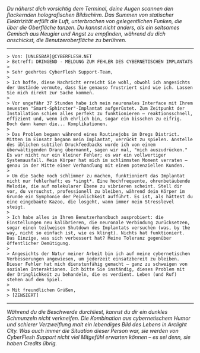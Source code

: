 _Du näherst dich vorsichtig dem Terminal, deine Augen scannen den flackernden holografischen Bildschirm. Das Summen von statischer Elektrizität erfüllt die Luft, unterbrochen von gelegentlichen Funken, die über die Oberfläche tanzen. Du kannst nicht anders, als ein seltsames Gemisch aus Neugier und Angst zu empfinden, während du dich anschickst, die Benutzeroberfläche zu berühren._

---

```
> Von: [UNLESBAR]@CYBERFLESH.NET
> Betreff: DRINGEND - MELDUNG ZUM FEHLER DES CYBERNETISCHEN IMPLANTATS
>
> Sehr geehrtes CyberFlesh Support-Team,
>
> Ich hoffe, diese Nachricht erreicht Sie wohl, obwohl ich angesichts der Umstände vermute, dass Sie genauso frustriert sind wie ich. Lassen Sie mich direkt zur Sache kommen.
>
> Vor ungefähr 37 Stunden habe ich mein neuronales Interface mit Ihrem neuesten "Smart-Sphincter"-Implantat aufgerüstet. Zum Zeitpunkt der Installation schien alles perfekt zu funktionieren – reaktionsschnell, effizient und, wenn ich ehrlich bin, sogar ein bisschen zu eifrig. Doch dann kamen die... Komplikationen.
>
> Das Problem begann während eines Routinejobs im Dregs District. Mitten im Einsatz begann mein Implantat, verrückt zu spielen. Anstelle des üblichen subtilen Druckfeedbacks wurde ich von einem überwältigenden Drang übermannt, sagen wir mal, "mich auszudrücken." Es war nicht nur ein kleiner Fehler; es war ein vollwertiger Systemausfall. Mein Körper hat mich im schlimmsten Moment verraten – genau in der Mitte einer Verhandlung mit einem potenziellen Kunden.
>
> Um die Sache noch schlimmer zu machen, funktioniert das Implantat nicht nur fehlerhaft; es *singt*. Eine hochfrequente, ohrenbetäubende Melodie, die auf molekularer Ebene zu vibrieren scheint. Stell dir vor, du versuchst, professionell zu bleiben, während dein Körper im Grunde ein Symphonie der Peinlichkeit aufführt. Es ist, als hättest du eine eingebaute Kazoo, die losgeht, wann immer mein Stresslevel steigt.
>
> Ich habe alles in Ihrem Benutzerhandbuch ausprobiert: die Einstellungen neu kalibrieren, die neuronale Verbindung zurücksetzen, sogar einen teilweisen Shutdown des Implantats versuchen (was, by the way, nicht so einfach ist, wie es klingt). Nichts hat funktioniert. Das Einzige, was sich verbessert hat? Meine Toleranz gegenüber öffentlicher Demütigung.
>
> Angesichts der Natur meiner Arbeit bin ich auf meine cybernetischen Verbesserungen angewiesen, um jederzeit einsatzbereit zu bleiben. Dieser Fehler hat mich dienstunfähig gemacht – ganz zu schweigen von sozialen Interaktionen. Ich bitte Sie inständig, dieses Problem mit der Dringlichkeit zu behandeln, die es verdient. Leben (und Ruf) stehen auf dem Spiel.
>
> Mit freundlichen Grüßen,
> [ZENSIERT]
```

---

_Während du die Beschwerde durchliest, kannst du dir ein dunkles Schmunzeln nicht verkneifen. Die Kombination aus cybernetischem Humor und schierer Verzweiflung malt ein lebendiges Bild des Lebens in Arclight City. Was auch immer die Situation dieser Person war, sie werden von CyberFlesh Support nicht viel Mitgefühl erwarten können – es sei denn, sie haben Credits übrig._
